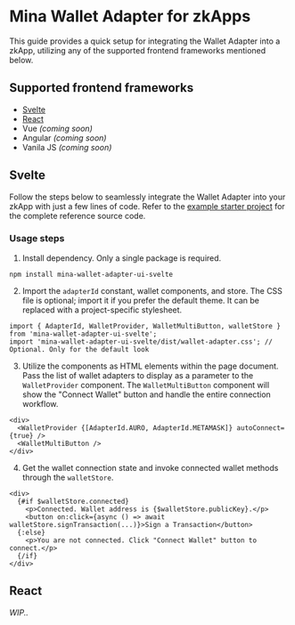# Mina Wallet Adapter for zkApps

This guide provides a quick setup for integrating the Wallet Adapter into a zkApp, utilizing any of the supported frontend frameworks mentioned below.

## Supported frontend frameworks

- [Svelte](#svelte)
- [React](#react)
- Vue _(coming soon)_
- Angular _(coming soon)_
- Vanila JS _(coming soon)_

## Svelte

Follow the steps below to seamlessly integrate the Wallet Adapter into your zkApp with just a few lines of code. Refer to the [example starter project](../packages/starter/svelte/svelte-kit-example/) for the complete reference source code.

### Usage steps

1. Install dependency. Only a single package is required.

```
npm install mina-wallet-adapter-ui-svelte
```

2. Import the `adapterId` constant, wallet components, and store. The CSS file is optional; import it if you prefer the default theme. It can be replaced with a project-specific stylesheet.

```
import { AdapterId, WalletProvider,	WalletMultiButton, walletStore } from 'mina-wallet-adapter-ui-svelte';
import 'mina-wallet-adapter-ui-svelte/dist/wallet-adapter.css'; // Optional. Only for the default look
```

3. Utilize the components as HTML elements within the page document. Pass the list of wallet adapters to display as a parameter to the `WalletProvider` component. The `WalletMultiButton` component will show the "Connect Wallet" button and handle the entire connection workflow.

```
<div>
  <WalletProvider {[AdapterId.AURO, AdapterId.METAMASK]} autoConnect={true} />
  <WalletMultiButton />
</div>
```

4. Get the wallet connection state and invoke connected wallet methods through the `walletStore`.

```
<div>
  {#if $walletStore.connected}
    <p>Connected. Wallet address is {$walletStore.publicKey}.</p>
    <button on:click={async () => await walletStore.signTransaction(...)}>Sign a Transaction</button>
  {:else}
    <p>You are not connected. Click "Connect Wallet" button to connect.</p>
  {/if}
</div>
```

## React

_WIP.._
